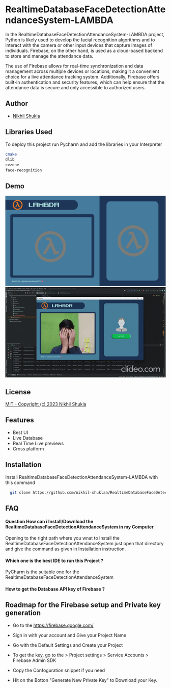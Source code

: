 
# RealtimeDatabaseFaceDetectionAttendanceSystem-LAMBDA

In the RealtimeDatabaseFaceDetectionAttendanceSystem-LAMBDA project, Python is likely used to develop the facial recognition algorithms and to interact with the camera or other input devices that capture images of individuals. Firebase, on the other hand, is used as a cloud-based backend to store and manage the attendance data.

The use of Firebase allows for real-time synchronization and data management across multiple devices or locations, making it a convenient choice for a live attendance tracking system. Additionally, Firebase offers built-in authentication and security features, which can help ensure that the attendance data is secure and only accessible to authorized users.




## Author

- [Nikhil Shukla](https://github.com/nikhil-shuklaa)


## Libraries Used 

To deploy this project run Pycharm and add the libraries in your Interpreter

```bash
cmake
dlib
cvzone
face-recognition
```


## Demo

<img src="/Resources/background.png">

<img src="/Resources/Demo%20-RealtimeDatabaseFaceDetectionAttendanceSystem-LAMBDA.gif">


## License

[MIT - Copyright (c) 2023 Nikhil Shukla](https://github.com/nikhil-shuklaa/RealtimeDatabaseFaceDetectionAttendanceSystem-LAMBDA/blob/main/LICENSE)


## Features

- Best UI
- Live Database
- Real Time Live previews 
- Cross platform


## Installation

Install RealtimeDatabaseFaceDetectionAttendanceSystem-LAMBDA with this command

```bash
  git clone https://github.com/nikhil-shuklaa/RealtimeDatabaseFaceDetectionAttendanceSystem-LAMBDA

```
    
## FAQ

#### Question How can i Install/Download the RealtimeDatabaseFaceDetectionAttendanceSystem in my Computer

Opening to the right path where you wnat to Install the RealtimeDatabaseFaceDetectionAttendanceSystem just open that directory and give the command as given in Installation instruction.

#### Which one is the best IDE to run this Project ?

PyCharm is the suitable one for the RealtimeDatabaseFaceDetectionAttendanceSystem

#### How to get the Database API key of Firebase ?





## Roadmap for the Firebase setup and Private key generation

- Go to the https://firebase.google.com/

- Sign in with your account and Give your Project Name 

- Go with the Default Settings and Create your Project

- To get the key, go to the > Project settings > Service Accounts > Firebase Admin SDK

- Copy the Confoguration snippet if you need 

- Hit on the Botton "Generate New Private Key" to Download your Key. 

